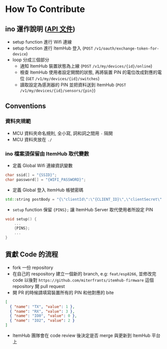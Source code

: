 # How To Contribute

## ino 運作說明 ([API 文件](https://itemhub.io/swagger/index.html))

- setup function 進行 Wifi 連線
- setup function 進行 ItemHub 登入 (`POST` `/v1/oauth/exchange-token-for-device`)
- loop 分成三個部分
  - 通知 ItemHub 裝置狀態為上線 (`POST` `/v1/my/devices/{id}/online`)
  - 檢查 ItemHub 使用者設定開關的狀態, 再將裝置 PIN 的電位改成對應的電位 (`GET` `/v1/my/devices/{id}/switches`)
  - 讀取設定為感測器的 PIN 並把資料送到 ItemHub (`POST` `/v1/my/devices/{id}/sensors/{pin}`)

## Conventions

### 資料夾規範

- MCU 資料夾命名規則, 全小寫, 詞和詞之間用 `-` 隔開
- MCU 資料夾放在 `./`

### ino 檔案須保留由 ItemHub 取代變數

- 定義 Global Wifi 連線資訊變數

```C++
char ssid[] = "{SSID}";
char password[] = "{WIFI_PASSWORD}";
```

- 定義 Global 登入 ItemHub 帳號密碼

```C++
std::string postBody = "{\"clientId\":\"{CLIENT_ID}\",\"clientSecret\":\"{CLIENT_SECRET}\"}";
```

- `setup` function 保留 `{PINS};` 讓 ItemHub Server 取代使用者所設定 PIN

```C++
void setup() {
    ...
    {PINS};
    ...
}
```

## 貢獻 Code 的流程

- fork 一份 repository
- 在自己的 respository 建立一個新的 branch, e.g: `feat/esp8266`, 並修改完 code 以後對 `https://github.com/miterfrants/itemhub-firmware` 這個 repository 開 pull request
- 開 PR 的時候請填寫裝置所有的 PIN 和他對應的 bite

```json
[
  { "name": "TX", "value": 1 },
  { "name": "RX", "value": 3 },
  { "name": "IO0", "value": 0 },
  { "name": "IO2", "value": 2 }
]
```

- ItemHub 團隊會在 code review 後決定是否 merge 與更新到 ItemHub 平台上
